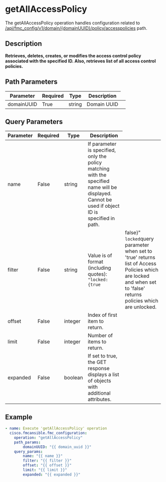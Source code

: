 # getAllAccessPolicy

The getAllAccessPolicy operation handles configuration related to [/api/fmc_config/v1/domain/{domainUUID}/policy/accesspolicies](/paths//api/fmc_config/v1/domain/{domain_uuid}/policy/accesspolicies.md) path.&nbsp;
## Description
**Retrieves, deletes, creates, or modifies the access control policy associated with the specified ID. Also, retrieves list of all access control policies.**

## Path Parameters
| Parameter | Required | Type | Description |
| --------- | -------- | ---- | ----------- |
| domainUUID | True | string <td colspan=3> Domain UUID |

## Query Parameters
| Parameter | Required | Type | Description |
| --------- | -------- | ---- | ----------- |
| name | False | string <td colspan=3> If parameter is specified, only the policy matching with the specified name will be displayed. Cannot be used if object ID is specified in path. |
| filter | False | string <td colspan=3> Value is of format (including quotes): <code>"locked:{true|false}"</code><br/><code>locked</code>query parameter when set to 'true' returns list of Access Policies which are locked and when set to 'false' returns policies which are unlocked. |
| offset | False | integer <td colspan=3> Index of first item to return. |
| limit | False | integer <td colspan=3> Number of items to return. |
| expanded | False | boolean <td colspan=3> If set to true, the GET response displays a list of objects with additional attributes. |

## Example
```yaml
- name: Execute 'getAllAccessPolicy' operation
  cisco.fmcansible.fmc_configuration:
    operation: "getAllAccessPolicy"
    path_params:
        domainUUID: "{{ domain_uuid }}"
    query_params:
        name: "{{ name }}"
        filter: "{{ filter }}"
        offset: "{{ offset }}"
        limit: "{{ limit }}"
        expanded: "{{ expanded }}"

```